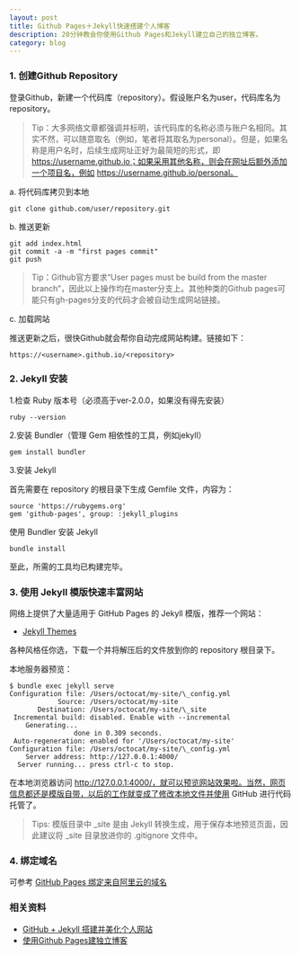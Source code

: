 ```yaml
---
layout: post
title: Github Pages＋Jekyll快速搭建个人博客
description: 20分钟教会你使用Github Pages和Jekyll建立自己的独立博客。
category: blog
---
```



### 1. 创建Github Repository

登录Github，新建一个代码库（repository）。假设账户名为user，代码库名为repository。

> Tip：大多网络文章都强调并标明，该代码库的名称必须与账户名相同。其实不然，可以随意取名（例如，笔者将其取名为personal）。但是，如果名称是用户名时，后续生成网址正好为最简短的形式，即 https://username.github.io；如果采用其他名称，则会在网址后额外添加一个项目名，例如 https://username.github.io/personal。

a. 将代码库拷贝到本地

```
git clone github.com/user/repository.git
```

b. 推送更新

```
git add index.html
git commit -a -m "first pages commit"
git push
```
> Tip：Github官方要求“User pages must be build from the master branch”，因此以上操作均在master分支上。其他种类的Github pages可能只有gh-pages分支的代码才会被自动生成网站链接。

c. 加载网站

推送更新之后，很快Github就会帮你自动完成网站构建。链接如下：

```
https://<username>.github.io/<repository>
```

### 2. Jekyll 安装

1.检查 Ruby 版本号（必须高于ver-2.0.0，如果没有得先安装）

```
ruby --version
```

2.安装 Bundler（管理 Gem 相依性的工具，例如jekyll）

```
gem install bundler
```

3.安装 Jekyll

首先需要在 repository 的根目录下生成 Gemfile 文件，内容为：

```
source 'https://rubygems.org'
gem 'github-pages', group: :jekyll_plugins
```

使用 Bundler 安装 Jekyll

```
bundle install
```

至此，所需的工具均已构建完毕。

### 3. 使用 Jekyll 模版快速丰富网站

网络上提供了大量适用于 GitHub Pages 的 Jekyll 模版，推荐一个网站：

* [Jekyll Themes][1]

各种风格任你选，下载一个并将解压后的文件放到你的 repository 根目录下。

本地服务器预览：

```
$ bundle exec jekyll serve
Configuration file: /Users/octocat/my-site/\_config.yml
            Source: /Users/octocat/my-site
       Destination: /Users/octocat/my-site/\_site
 Incremental build: disabled. Enable with --incremental
    Generating...
                done in 0.309 seconds.
 Auto-regeneration: enabled for '/Users/octocat/my-site'
Configuration file: /Users/octocat/my-site/\_config.yml
    Server address: http://127.0.0.1:4000/
  Server running... press ctrl-c to stop.
```
在本地浏览器访问 http://127.0.0.1:4000/，就可以预览网站效果啦。当然，网页信息都还是模版自带，以后的工作就变成了修改本地文件并使用 GitHub 进行代码托管了。

> Tips: 模版目录中 _site 是由 Jekyll 转换生成，用于保存本地预览页面，因此建议将 _site 目录放进你的 .gitignore 文件中。

### 4. 绑定域名
可参考 [GitHub Pages 绑定来自阿里云的域名][2]

### 相关资料
* [GitHub + Jekyll 搭建并美化个人网站][3]
* [使用Github Pages建独立博客][4]

[1]: http://jekyllthemes.org/
[2]: http://quantumman.me/blog/setting-up-a-domain-with-gitHub-pages.html
[3]: http://www.jianshu.com/p/85ca31174488
[4]: http://beiyuu.com/github-pages


